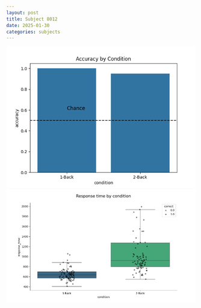 ```yaml
---
layout: post
title: Subject 8012
date: 2025-01-30
categories: subjects
---
```


![](data/8012/run-14/8012_ATS_acc.png)
![](data/8012/run-14/8012_ATS_rt.png)
